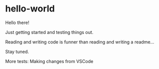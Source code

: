 # hello-world

Hello there!

Just getting started and testing things out.

Reading and writing code is funner than reading and writing a readme...

Stay tuned.

More tests: Making changes from VSCode